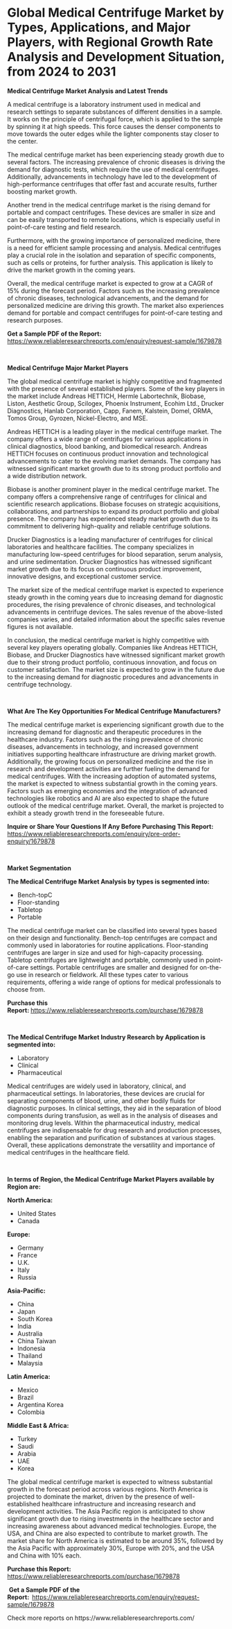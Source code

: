 <p><h1>Global Medical Centrifuge Market by Types, Applications, and Major Players, with Regional Growth Rate Analysis and Development Situation, from 2024 to 2031</h1></p><p><strong>Medical Centrifuge Market Analysis and Latest Trends</strong></p>
<p><p>A medical centrifuge is a laboratory instrument used in medical and research settings to separate substances of different densities in a sample. It works on the principle of centrifugal force, which is applied to the sample by spinning it at high speeds. This force causes the denser components to move towards the outer edges while the lighter components stay closer to the center.</p><p>The medical centrifuge market has been experiencing steady growth due to several factors. The increasing prevalence of chronic diseases is driving the demand for diagnostic tests, which require the use of medical centrifuges. Additionally, advancements in technology have led to the development of high-performance centrifuges that offer fast and accurate results, further boosting market growth.</p><p>Another trend in the medical centrifuge market is the rising demand for portable and compact centrifuges. These devices are smaller in size and can be easily transported to remote locations, which is especially useful in point-of-care testing and field research.</p><p>Furthermore, with the growing importance of personalized medicine, there is a need for efficient sample processing and analysis. Medical centrifuges play a crucial role in the isolation and separation of specific components, such as cells or proteins, for further analysis. This application is likely to drive the market growth in the coming years.</p><p>Overall, the medical centrifuge market is expected to grow at a CAGR of 15% during the forecast period. Factors such as the increasing prevalence of chronic diseases, technological advancements, and the demand for personalized medicine are driving this growth. The market also experiences demand for portable and compact centrifuges for point-of-care testing and research purposes.</p></p>
<p><strong>Get a Sample PDF of the Report:&nbsp;</strong> <a href="https://www.reliableresearchreports.com/enquiry/request-sample/1679878">https://www.reliableresearchreports.com/enquiry/request-sample/1679878</a></p>
<p>&nbsp;</p>
<p><strong>Medical Centrifuge Major Market Players</strong></p>
<p><p>The global medical centrifuge market is highly competitive and fragmented with the presence of several established players. Some of the key players in the market include Andreas HETTICH, Hermle Labortechnik, Biobase, Liston, Aesthetic Group, Scilogex, Phoenix Instrument, Ecohim Ltd., Drucker Diagnostics, Hanlab Corporation, Capp, Fanem, Kalstein, Domel, ORMA, Tomos Group, Gyrozen, Nickel-Electro, and MSE.</p><p>Andreas HETTICH is a leading player in the medical centrifuge market. The company offers a wide range of centrifuges for various applications in clinical diagnostics, blood banking, and biomedical research. Andreas HETTICH focuses on continuous product innovation and technological advancements to cater to the evolving market demands. The company has witnessed significant market growth due to its strong product portfolio and a wide distribution network. </p><p>Biobase is another prominent player in the medical centrifuge market. The company offers a comprehensive range of centrifuges for clinical and scientific research applications. Biobase focuses on strategic acquisitions, collaborations, and partnerships to expand its product portfolio and global presence. The company has experienced steady market growth due to its commitment to delivering high-quality and reliable centrifuge solutions.</p><p>Drucker Diagnostics is a leading manufacturer of centrifuges for clinical laboratories and healthcare facilities. The company specializes in manufacturing low-speed centrifuges for blood separation, serum analysis, and urine sedimentation. Drucker Diagnostics has witnessed significant market growth due to its focus on continuous product improvement, innovative designs, and exceptional customer service.</p><p>The market size of the medical centrifuge market is expected to experience steady growth in the coming years due to increasing demand for diagnostic procedures, the rising prevalence of chronic diseases, and technological advancements in centrifuge devices. The sales revenue of the above-listed companies varies, and detailed information about the specific sales revenue figures is not available.</p><p>In conclusion, the medical centrifuge market is highly competitive with several key players operating globally. Companies like Andreas HETTICH, Biobase, and Drucker Diagnostics have witnessed significant market growth due to their strong product portfolio, continuous innovation, and focus on customer satisfaction. The market size is expected to grow in the future due to the increasing demand for diagnostic procedures and advancements in centrifuge technology.</p></p>
<p>&nbsp;</p>
<p><strong>What Are The Key Opportunities For Medical Centrifuge Manufacturers?</strong></p>
<p><p>The medical centrifuge market is experiencing significant growth due to the increasing demand for diagnostic and therapeutic procedures in the healthcare industry. Factors such as the rising prevalence of chronic diseases, advancements in technology, and increased government initiatives supporting healthcare infrastructure are driving market growth. Additionally, the growing focus on personalized medicine and the rise in research and development activities are further fueling the demand for medical centrifuges. With the increasing adoption of automated systems, the market is expected to witness substantial growth in the coming years. Factors such as emerging economies and the integration of advanced technologies like robotics and AI are also expected to shape the future outlook of the medical centrifuge market. Overall, the market is projected to exhibit a steady growth trend in the foreseeable future.</p></p>
<p><strong>Inquire or Share Your Questions If Any Before Purchasing This Report:</strong> <a href="https://www.reliableresearchreports.com/enquiry/pre-order-enquiry/1679878">https://www.reliableresearchreports.com/enquiry/pre-order-enquiry/1679878</a></p>
<p>&nbsp;</p>
<p><strong>Market Segmentation</strong></p>
<p><strong>The Medical Centrifuge Market Analysis by types is segmented into:</strong></p>
<p><ul><li>Bench-topC</li><li>Floor-standing</li><li>Tabletop</li><li>Portable</li></ul></p>
<p><p>The medical centrifuge market can be classified into several types based on their design and functionality. Bench-top centrifuges are compact and commonly used in laboratories for routine applications. Floor-standing centrifuges are larger in size and used for high-capacity processing. Tabletop centrifuges are lightweight and portable, commonly used in point-of-care settings. Portable centrifuges are smaller and designed for on-the-go use in research or fieldwork. All these types cater to various requirements, offering a wide range of options for medical professionals to choose from.</p></p>
<p><strong>Purchase this Report:&nbsp;</strong><a href="https://www.reliableresearchreports.com/purchase/1679878">https://www.reliableresearchreports.com/purchase/1679878</a></p>
<p>&nbsp;</p>
<p><strong>The Medical Centrifuge Market Industry Research by Application is segmented into:</strong></p>
<p><ul><li>Laboratory</li><li>Clinical</li><li>Pharmaceutical</li></ul></p>
<p><p>Medical centrifuges are widely used in laboratory, clinical, and pharmaceutical settings. In laboratories, these devices are crucial for separating components of blood, urine, and other bodily fluids for diagnostic purposes. In clinical settings, they aid in the separation of blood components during transfusion, as well as in the analysis of diseases and monitoring drug levels. Within the pharmaceutical industry, medical centrifuges are indispensable for drug research and production processes, enabling the separation and purification of substances at various stages. Overall, these applications demonstrate the versatility and importance of medical centrifuges in the healthcare field.</p></p>
<p>&nbsp;</p>
<p><strong>In terms of Region, the Medical Centrifuge Market Players available by Region are:</strong></p>
<p>
    <p> <strong> North America: </strong>
        <ul>
            <li>United States</li>
            <li>Canada</li>
        </ul>
        </p> 
    <p> <strong> Europe: </strong>
        <ul>
            <li>Germany</li>
            <li>France</li>
            <li>U.K.</li>
            <li>Italy</li>
            <li>Russia</li>
        </ul>
        </p> 
    <p> <strong> Asia-Pacific: </strong>
        <ul>
            <li>China</li>
            <li>Japan</li>
            <li>South Korea</li>
            <li>India</li>
            <li>Australia</li>
            <li>China Taiwan</li>
            <li>Indonesia</li>
            <li>Thailand</li>
            <li>Malaysia</li>
        </ul>
        </p> 
    <p> <strong> Latin America: </strong>
        <ul>
            <li>Mexico</li>
            <li>Brazil</li>
            <li>Argentina Korea</li>
            <li>Colombia</li>
        </ul>
        </p> 
    <p> <strong> Middle East & Africa: </strong>
        <ul>
            <li>Turkey</li>
            <li>Saudi</li>
            <li>Arabia</li>
            <li>UAE</li>
            <li>Korea</li>
        </ul>
    </p>
    </p>
<p><p>The global medical centrifuge market is expected to witness substantial growth in the forecast period across various regions. North America is projected to dominate the market, driven by the presence of well-established healthcare infrastructure and increasing research and development activities. The Asia Pacific region is anticipated to show significant growth due to rising investments in the healthcare sector and increasing awareness about advanced medical technologies. Europe, the USA, and China are also expected to contribute to market growth. The market share for North America is estimated to be around 35%, followed by the Asia Pacific with approximately 30%, Europe with 20%, and the USA and China with 10% each.</p></p>
<p><strong>Purchase this Report: </strong><a href="https://www.reliableresearchreports.com/purchase/1679878">https://www.reliableresearchreports.com/purchase/1679878</a></p>
<p>&nbsp;<strong>Get a Sample PDF of the Report:&nbsp;&nbsp;</strong><a href="https://www.reliableresearchreports.com/enquiry/request-sample/1679878">https://www.reliableresearchreports.com/enquiry/request-sample/1679878</a></p>
<p><strong></strong></p>
<p>Check more reports on https://www.reliableresearchreports.com/</p>
